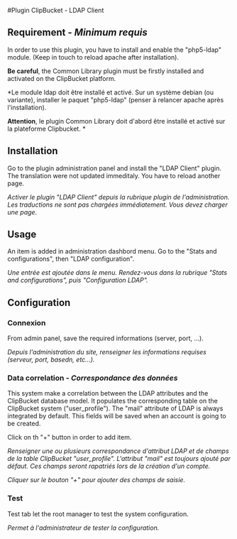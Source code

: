 #Plugin ClipBucket - LDAP Client

## Requirement - *Minimum requis*
In order to use this plugin, you have to install and enable the "php5-ldap" module. (Keep in touch to reload apache after installation).

__Be careful__, the Common Library plugin must be firstly installed and activated on the ClipBucket platform.

*Le module ldap doit être installé et activé. Sur un système debian (ou variante), installer le paquet "php5-ldap" (penser à relancer apache après l'installation).

__Attention__, le plugin Common Library doit d'abord être installé et activé sur la plateforme Clipbucket.
*

## Installation
Go to the plugin administration panel and install the "LDAP Client" plugin. The translation were not updated immeditaly. You have to reload another page.

*Activer le plugin "LDAP Client" depuis la rubrique plugin de l'administration. Les traductions ne sont pas chargées immédiatement. Vous devez charger une page.*

## Usage
An item is added in administration dashbord menu. Go to the "Stats and configurations", then "LDAP configuration".

*Une entrée est ajoutée dans le menu. Rendez-vous dans la rubrique "Stats and configurations", puis "Configuration LDAP".*

## Configuration

### Connexion
From admin panel, save the required informations (server, port, ...).

*Depuis l'administration du site, renseigner les informations requises (serveur, port, basedn, etc...).*

### Data correlation - *Correspondance des données*
This system make a correlation between the LDAP attributes and the ClipBucket database model. It populates the corresponding table on the ClipBucket system ("user_profile"). The "mail" attribute of LDAP is always integrated by default. This fields will be saved when an account is going to be created.

Click on th "+" button in order to add item.

*Renseigner une ou plusieurs correspondance d'attribut LDAP et de champs de la table ClipBucket "user_profile". L'attribut "mail" est toujours ajouté par défaut.
Ces champs seront rapatriés lors de la création d'un compte.*

*Cliquer sur le bouton "+" pour ajouter des champs de saisie.*

### Test
Test tab let the root manager to test the system configuration.

*Permet à l'administrateur de tester la configuration.*
